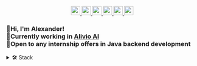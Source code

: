 <p align='center'>
   
   <a href="https://www.linkedin.com/in/sergeev-alexander/">
       <img height=24
          src="https://img.shields.io/badge/linkedin-%230077B5.svg?&style=for-the-badge&logo=linkedin&logoColor=white"/>
   </a>
   
   <a href="https://t.me/joinchat/@alexandr_sergeev">
       <img height=24
          src="https://img.shields.io/badge/Telegram-2CA5E0?style=for-the-badge&logo=telegram&logoColor=white"/>
   </a>
   
   <a href="https://wa.me/79164220703">
      <img height=24
         src="https://img.shields.io/badge/WhatsApp-25D366?style=for-the-badge&logo=WhatsApp&logoColor=white"/>
   </a>
   
   <a href="mailto:a79164220703@gmail.com">
      <img height=24
         src="https://img.shields.io/badge/Gmail-D14836?style=for-the-badge&logo=gmail&logoColor=white"/>
   </a>
   
   <a href="https://instagram.com/alexander._.sergeev">
      <img height=24
         src="https://img.shields.io/badge/Instagram-E4405F?style=for-the-badge&logo=instagram&logoColor=white"/>
   </a>
   
   <a href="https://stepik.org/users/598949700/profile">
      <img height=24
         src="https://i.imgur.com/LQqo8y6.jpeg">
   </a>
</p>

### 👋Hi, I'm Alexander!<br>💼Currently working in [Alivio AI](https://alivio.ai/ 'Alivio AI')<br>🚀Open to any  internship offers in Java backend development

<!--

<details closed>
   <summary>
      📊 Stats
   </summary>
     
<p align='center'>

   <a href="https://github-readme-stats.vercel.app/api?username=sergeev-alexander&show_icons=true&theme=radical&rank_icon=github&include_all_commits=true&show=prs_merged&hide=stars,issues,contribs">
      <img height=133
         src="https://github-readme-stats.vercel.app/api?username=sergeev-alexander&show_icons=true&theme=radical&rank_icon=github&include_all_commits=true&show=prs_merged&hide=stars,issues,contribs"/>
   </a>
   
   <a href="https://leetcode.com/u/alexander_sergeev">
      <img height=133
         src="https://leetcard.jacoblin.cool/alexander_sergeev"/>
   </a>
</p>



<p align='center'>
   
   <a href="https://www.codewars.com/users/alexander_sergeev">
      <img height=22
         src="https://www.codewars.com/users/alexander_sergeev/badges/small"/>
   </a>
</p>

</details>

<details closed>
   <summary>
      📚 Education
   </summary>

###### [Java Developer Professional Training Course](https://github.com/sergeev-alexander/algorithms/blob/master/yandex_practicum_certificate.png)<br>Practicum By Yandex (INO CPE "Yandex EdTech")<br>Java backend developer
###### [Interactive SQL Trainer](https://stepik.org/course/63054/info)<br>Far Eastern Federal University (ДФУ) - Practical tasks on creating SQL queries (MySQL)
###### [Algorithms: Theory and Practice. Methods](https://stepik.org/course/217/info)<br>Computer Science Center - Greedy algorithms, divide & conquer method, dynamic programming, etc
###### [Basics of Java language](https://stepik.org/cert/2322373?lang=en)<br>Programming for Beginners (Eskova Oksana)
###### [Introduction to Java](https://stepik.org/course/53650/info)<br>Stepic.org (Alexander Chernomyrdin)
###### [Java Start from Jusan Singularity: Intensive](https://stepik.org/cert/2203196?lang=en)<br>Educational project of the Jusan group of companies
###### [Start Java](https://stepik.org/course/90684/info)<br>Stepic.org (Peter Mikhalevsky)
###### [Basics of Git](https://practicum.yandex.ru/profile/git-basics/)<br> Practicum By Yandex (INO CPE "Yandex EdTech") - Basics of branching, advanced teamwork with Git
###### [Fundamentals of Mathematics for IT Professions](https://practicum.yandex.ru/profile/math-foundations/)<br>Practicum By Yandex (INO CPE "Yandex EdTech") - Fundamentals of set theory, Combinatorics, Probability Theory, etc.
###### [Java Basic Design Patterns](https://stepik.org/course/131301/info)<br>Stepic.org (Alexey Kutepov) - DRY, KISS, YAGNI, SOLID and basic design patterns
###### [Basics of Java](https://stepik.org/course/82867/info)<br>LegaSoft & IT-CUBE
</details>

-->

<details closed>
   <summary>
      🛠 Stack
   </summary>

<br>

   <details open>
      <summary>
         Core Java
      </summary>
     
`Java syntax`
`JVM`
`Garbage collection`
`I/O`<br>
`Stream API`
`Collections Framework`
`Concurrency`
`JDBC`
`JPA`
</details>

   <details open>
      <summary>
         Spring
      </summary>
  
`Spring Framework` 
`Spring Boot` 
`Spring Data JPA`
`Spring MVC`<br>
`@ExceptionHandler`
`Application properties`
`Bean lifecycle`
`XML Configuration`
</details>

   <details open>
      <summary>
         SQL/NoSQL
      </summary>
      
`PostgresSQL`
`MySQL`
`Amazon DynamoDB`
`H2`
</details>

   <details open>
      <summary>
         Containers
      </summary>
  
`Docker container`
`Docker compose`
`Docker Images`
`Docker Volumes`
</details>

   <details open>
      <summary>
         Other Frameworks
      </summary>

`Hibernate ORM`<br>
`Apache Tomcat`<br>
`Apache Commons`<br>
`Mockito` `BDDMocito`
`JUnit`<br>
`Lombok`<br>
`Log4j`<br>
</details>

   <details open>
      <summary>
         Project build systems
      </summary>
      
`Maven`
`Gradle`
</details>

   <details open>
      <summary>
         Algorithms and data structures
      </summary>
  
[`QuickSort`](https://github.com/sergeev-alexander/algorithms/blob/master/src/main/java/sergeev/alexander/algorithms/sorting_algorithms/QuickSort.java "QuickSort java example")
[`SelectionSort`](https://github.com/sergeev-alexander/algorithms/blob/master/src/main/java/sergeev/alexander/algorithms/sorting_algorithms/SelectionSort.java "SelectionSort java example")
[`InsertionSort`](https://github.com/sergeev-alexander/algorithms/blob/master/src/main/java/sergeev/alexander/algorithms/sorting_algorithms/InsertionSort.java "InsertionSort java example")
[`MergeSort`](https://github.com/sergeev-alexander/algorithms/blob/master/src/main/java/sergeev/alexander/algorithms/sorting_algorithms/MergeSort.java "MergeSort java example")
[`ShellSort`](https://github.com/sergeev-alexander/algorithms/blob/master/src/main/java/sergeev/alexander/algorithms/sorting_algorithms/ShellSort.java "ShellSort java example")
[`BubbleSort`](https://github.com/sergeev-alexander/algorithms/blob/master/src/main/java/sergeev/alexander/algorithms/sorting_algorithms/BubbleSort.java "BubbleSort java example")
[`CombSort`](https://github.com/sergeev-alexander/algorithms/blob/master/src/main/java/sergeev/alexander/algorithms/sorting_algorithms/CombSort.java "CombSort java example")
[`BogoSort`](https://github.com/sergeev-alexander/algorithms/blob/master/src/main/java/sergeev/alexander/algorithms/sorting_algorithms/BogoSort.java "BogoSort java example")<br>
[`BinarySearch`](https://github.com/sergeev-alexander/algorithms/blob/master/src/main/java/sergeev/alexander/algorithms/BinarySearch.java "BinarySearch java example")
[`BFS`](https://github.com/sergeev-alexander/maze/blob/main/src/main/java/maze/service/Service.java "BFS java example")
`DFS`<br>
[`Heap`](https://github.com/sergeev-alexander/algorithms/blob/master/src/main/java/sergeev/alexander/data_structures/heap/Heap.java "Heap java example")
[`Trie`](https://github.com/sergeev-alexander/algorithms/blob/master/src/main/java/sergeev/alexander/data_structures/trie/Trie.java "Trie java example")
[`BST`](https://github.com/sergeev-alexander/algorithms/blob/master/src/main/java/sergeev/alexander/data_structures/tree/TreeNode.java "BST java example")<br>
[`Huffman encoding algorithm`](https://github.com/sergeev-alexander/algorithms/blob/master/src/main/java/sergeev/alexander/algorithms/huffman_algorithm/implementation_1/Huffman.java "Huffman algorithm java example")
[`GCD`](https://github.com/sergeev-alexander/algorithms/blob/master/src/main/java/sergeev/alexander/algorithms/GCD/GreatestCommonDivisor.java "GCD java examples")
[`Fibonacci Numbers`](https://github.com/sergeev-alexander/algorithms/tree/master/src/main/java/sergeev/alexander/algorithms/fibonacci "Fibonacci java examles")
[`etc`](https://github.com/sergeev-alexander/algorithms/tree/master/src/main/java/sergeev/alexander "Diverse tasks java examples")

   </details>
</details>
